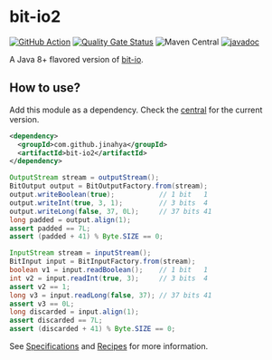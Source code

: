 # bit-io2

[![GitHub Action](https://github.com/jinahya/bit-io2/workflows/Java%20CI%20with%20Maven/badge.svg)](https://github.com/jinahya/bit-io2/actions?workflow=Java+CI)
[![Quality Gate Status](https://sonarcloud.io/api/project_badges/measure?project=jinahya_bit-io2&metric=alert_status)](https://sonarcloud.io/summary/new_code?id=jinahya_bit-io2)
![Maven Central](https://img.shields.io/maven-central/v/com.github.jinahya/bit-io2)
[![javadoc](https://javadoc.io/badge2/com.github.jinahya/bit-io2/javadoc.svg)](https://javadoc.io/doc/com.github.jinahya/bit-io2)

A Java 8+ flavored version of [bit-io](https://github.com/jinahya/bit-io).

## How to use?

Add this module as a dependency. Check the [central](https://search.maven.org/search?q=g:com.github.jinahya%20a:bit-io2) for the current version.

```xml
<dependency>
  <groupId>com.github.jinahya</groupId>
  <artifactId>bit-io2</artifactId>
</dependency>
```

```java
OutputStream stream = outputStream();
BitOutput output = BitOutputFactory.from(stream);
output.writeBoolean(true);           // 1 bit   1
output.writeInt(true, 3, 1);         // 3 bits  4
output.writeLong(false, 37, 0L);     // 37 bits 41        
long padded = output.align(1);
assert padded == 7L;
assert (padded + 41) % Byte.SIZE == 0;

InputStream stream = inputStream();
BitInput input = BitInputFactory.from(stream);
boolean v1 = input.readBoolean();    // 1 bit   1
int v2 = input.readInt(true, 3);     // 3 bits  4
assert v2 == 1;
long v3 = input.readLong(false, 37); // 37 bits 41
assert v3 == 0L;        
long discarded = input.align(1);
assert discarded == 7L;
assert (discarded + 41) % Byte.SIZE == 0;
```

See [Specifications](https://github.com/jinahya/bit-io2/wiki/Specifications) and [Recipes](https://github.com/jinahya/bit-io2/wiki/Recipes) for more information.

